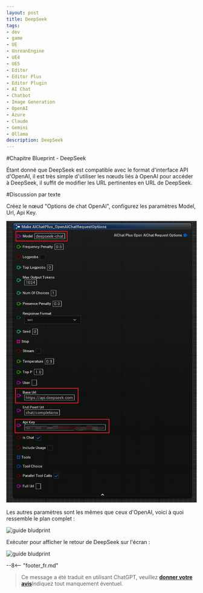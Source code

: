 ```yaml
---
layout: post
title: DeepSeek
tags:
- dev
- game
- UE
- UnreanEngine
- UE4
- UE5
- Editor
- Editor Plus
- Editor Plugin
- AI Chat
- Chatbot
- Image Generation
- OpenAI
- Azure
- Claude
- Gemini
- Ollama
description: DeepSeek
---
```


<meta property="og:title" content="UE 插件 AIChatPlus 使用说明 - 蓝图篇 - DeepSeek" />

#Chapitre Blueprint - DeepSeek

Étant donné que DeepSeek est compatible avec le format d'interface API d'OpenAI, il est très simple d'utiliser les nœuds liés à OpenAI pour accéder à DeepSeek, il suffit de modifier les URL pertinentes en URL de DeepSeek.

#Discussion par texte

Créez le nœud "Options de chat OpenAI", configurez les paramètres Model, Url, Api Key.

![guide bludprint](assets/img/2024-ue-aichatplus/usage/blueprint/deepseek_chat_1.png)

Les autres paramètres sont les mêmes que ceux d'OpenAI, voici à quoi ressemble le plan complet :

![guide bludprint](assets/img/2024-ue-aichatplus/guide_deepseek_blueprint_chat_1.png)

Exécuter pour afficher le retour de DeepSeek sur l'écran :

![guide bludprint](assets/img/2024-ue-aichatplus/guide_deepseek_blueprint_chat_2.png)

--8<-- "footer_fr.md"


> Ce message a été traduit en utilisant ChatGPT, veuillez [**donner votre avis**](https://github.com/disenone/wiki_blog/issues/new)Indiquez tout manquement éventuel. 
